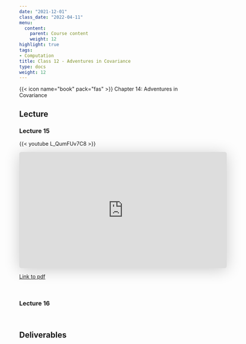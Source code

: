 ```yaml
---
date: "2021-12-01"
class_date: "2022-04-11"
menu:
  content:
    parent: Course content
    weight: 12
highlight: true
tags:
- Computation
title: Class 12 - Adventures in Covariance
type: docs
weight: 12
---
```



{{< icon name="book" pack="fas" >}} Chapter 14: Adventures in Covariance

<!--more-->

## Lecture

### Lecture 15

{{< youtube L_QumFUv7C8 >}}

<iframe class="speakerdeck-iframe" frameborder="0" src="https://speakerdeck.com/player/1ae1d4e9ea0a4c7ab5767b74c9bfb5c3" title="Statistical Rethinking 2022 Lecture 15" allowfullscreen="true" mozallowfullscreen="true" webkitallowfullscreen="true" style="border: 0px; background: padding-box padding-box rgba(0, 0, 0, 0.1); margin: 0px; padding: 0px; border-radius: 6px; box-shadow: rgba(0, 0, 0, 0.2) 0px 5px 40px; width: 560px; height: 314px;" data-ratio="1.78343949044586"></iframe>

<br>

[Link to pdf](https://files.speakerdeck.com/presentations/1ae1d4e9ea0a4c7ab5767b74c9bfb5c3/Lecture_15.pdf)

<br>

### Lecture 16

<br>

## Deliverables
